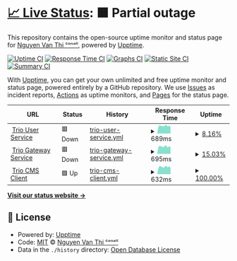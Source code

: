 # [📈 Live Status](https://nguyenvanthi.github.io/uptime): <!--live status--> **🟧 Partial outage**

This repository contains the open-source uptime monitor and status page for [Nguyen Van Thi ᶜᵒⁿᵃˡˡ](https://nguyenvanthi.github.io/uptime), powered by [Upptime](https://github.com/upptime/upptime).

[![Uptime CI](https://github.com/nguyenvanthi/uptime/workflows/Uptime%20CI/badge.svg)](https://github.com/nguyenvanthi/uptime/actions?query=workflow%3A%22Uptime+CI%22)
[![Response Time CI](https://github.com/nguyenvanthi/uptime/workflows/Response%20Time%20CI/badge.svg)](https://github.com/nguyenvanthi/uptime/actions?query=workflow%3A%22Response+Time+CI%22)
[![Graphs CI](https://github.com/nguyenvanthi/uptime/workflows/Graphs%20CI/badge.svg)](https://github.com/nguyenvanthi/uptime/actions?query=workflow%3A%22Graphs+CI%22)
[![Static Site CI](https://github.com/nguyenvanthi/uptime/workflows/Static%20Site%20CI/badge.svg)](https://github.com/nguyenvanthi/uptime/actions?query=workflow%3A%22Static+Site+CI%22)
[![Summary CI](https://github.com/nguyenvanthi/uptime/workflows/Summary%20CI/badge.svg)](https://github.com/nguyenvanthi/uptime/actions?query=workflow%3A%22Summary+CI%22)

With [Upptime](https://upptime.js.org), you can get your own unlimited and free uptime monitor and status page, powered entirely by a GitHub repository. We use [Issues](https://github.com/nguyenvanthi/uptime/issues) as incident reports, [Actions](https://github.com/nguyenvanthi/uptime/actions) as uptime monitors, and [Pages](https://nguyenvanthi.github.io/uptime) for the status page.

<!--start: status pages-->
<!-- This summary is generated by Upptime (https://github.com/upptime/upptime) -->
<!-- Do not edit this manually, your changes will be overwritten -->
<!-- prettier-ignore -->
| URL | Status | History | Response Time | Uptime |
| --- | ------ | ------- | ------------- | ------ |
| <img alt="" src="https://icons.duckduckgo.com/ip3/user-service.trio.s2tek.net.ico" height="13"> [Trio User Service](https://user-service.trio.s2tek.net/) | 🟥 Down | [trio-user-service.yml](https://github.com/nguyenvanthi/uptime/commits/HEAD/history/trio-user-service.yml) | <details><summary><img alt="Response time graph" src="./graphs/trio-user-service/response-time-week.png" height="20"> 689ms</summary><br><a href="https://nguyenvanthi.github.io/uptime/history/trio-user-service"><img alt="Response time 689" src="https://img.shields.io/endpoint?url=https%3A%2F%2Fraw.githubusercontent.com%2Fnguyenvanthi%2Fuptime%2FHEAD%2Fapi%2Ftrio-user-service%2Fresponse-time.json"></a><br><a href="https://nguyenvanthi.github.io/uptime/history/trio-user-service"><img alt="24-hour response time 689" src="https://img.shields.io/endpoint?url=https%3A%2F%2Fraw.githubusercontent.com%2Fnguyenvanthi%2Fuptime%2FHEAD%2Fapi%2Ftrio-user-service%2Fresponse-time-day.json"></a><br><a href="https://nguyenvanthi.github.io/uptime/history/trio-user-service"><img alt="7-day response time 689" src="https://img.shields.io/endpoint?url=https%3A%2F%2Fraw.githubusercontent.com%2Fnguyenvanthi%2Fuptime%2FHEAD%2Fapi%2Ftrio-user-service%2Fresponse-time-week.json"></a><br><a href="https://nguyenvanthi.github.io/uptime/history/trio-user-service"><img alt="30-day response time 689" src="https://img.shields.io/endpoint?url=https%3A%2F%2Fraw.githubusercontent.com%2Fnguyenvanthi%2Fuptime%2FHEAD%2Fapi%2Ftrio-user-service%2Fresponse-time-month.json"></a><br><a href="https://nguyenvanthi.github.io/uptime/history/trio-user-service"><img alt="1-year response time 689" src="https://img.shields.io/endpoint?url=https%3A%2F%2Fraw.githubusercontent.com%2Fnguyenvanthi%2Fuptime%2FHEAD%2Fapi%2Ftrio-user-service%2Fresponse-time-year.json"></a></details> | <details><summary><a href="https://nguyenvanthi.github.io/uptime/history/trio-user-service">8.16%</a></summary><a href="https://nguyenvanthi.github.io/uptime/history/trio-user-service"><img alt="All-time uptime 8.16%" src="https://img.shields.io/endpoint?url=https%3A%2F%2Fraw.githubusercontent.com%2Fnguyenvanthi%2Fuptime%2FHEAD%2Fapi%2Ftrio-user-service%2Fuptime.json"></a><br><a href="https://nguyenvanthi.github.io/uptime/history/trio-user-service"><img alt="24-hour uptime 8.16%" src="https://img.shields.io/endpoint?url=https%3A%2F%2Fraw.githubusercontent.com%2Fnguyenvanthi%2Fuptime%2FHEAD%2Fapi%2Ftrio-user-service%2Fuptime-day.json"></a><br><a href="https://nguyenvanthi.github.io/uptime/history/trio-user-service"><img alt="7-day uptime 8.16%" src="https://img.shields.io/endpoint?url=https%3A%2F%2Fraw.githubusercontent.com%2Fnguyenvanthi%2Fuptime%2FHEAD%2Fapi%2Ftrio-user-service%2Fuptime-week.json"></a><br><a href="https://nguyenvanthi.github.io/uptime/history/trio-user-service"><img alt="30-day uptime 8.16%" src="https://img.shields.io/endpoint?url=https%3A%2F%2Fraw.githubusercontent.com%2Fnguyenvanthi%2Fuptime%2FHEAD%2Fapi%2Ftrio-user-service%2Fuptime-month.json"></a><br><a href="https://nguyenvanthi.github.io/uptime/history/trio-user-service"><img alt="1-year uptime 8.16%" src="https://img.shields.io/endpoint?url=https%3A%2F%2Fraw.githubusercontent.com%2Fnguyenvanthi%2Fuptime%2FHEAD%2Fapi%2Ftrio-user-service%2Fuptime-year.json"></a></details>
| <img alt="" src="https://icons.duckduckgo.com/ip3/gateway-service.trio.s2tek.net.ico" height="13"> [Trio Gateway Service](https://gateway-service.trio.s2tek.net/) | 🟥 Down | [trio-gateway-service.yml](https://github.com/nguyenvanthi/uptime/commits/HEAD/history/trio-gateway-service.yml) | <details><summary><img alt="Response time graph" src="./graphs/trio-gateway-service/response-time-week.png" height="20"> 695ms</summary><br><a href="https://nguyenvanthi.github.io/uptime/history/trio-gateway-service"><img alt="Response time 695" src="https://img.shields.io/endpoint?url=https%3A%2F%2Fraw.githubusercontent.com%2Fnguyenvanthi%2Fuptime%2FHEAD%2Fapi%2Ftrio-gateway-service%2Fresponse-time.json"></a><br><a href="https://nguyenvanthi.github.io/uptime/history/trio-gateway-service"><img alt="24-hour response time 695" src="https://img.shields.io/endpoint?url=https%3A%2F%2Fraw.githubusercontent.com%2Fnguyenvanthi%2Fuptime%2FHEAD%2Fapi%2Ftrio-gateway-service%2Fresponse-time-day.json"></a><br><a href="https://nguyenvanthi.github.io/uptime/history/trio-gateway-service"><img alt="7-day response time 695" src="https://img.shields.io/endpoint?url=https%3A%2F%2Fraw.githubusercontent.com%2Fnguyenvanthi%2Fuptime%2FHEAD%2Fapi%2Ftrio-gateway-service%2Fresponse-time-week.json"></a><br><a href="https://nguyenvanthi.github.io/uptime/history/trio-gateway-service"><img alt="30-day response time 695" src="https://img.shields.io/endpoint?url=https%3A%2F%2Fraw.githubusercontent.com%2Fnguyenvanthi%2Fuptime%2FHEAD%2Fapi%2Ftrio-gateway-service%2Fresponse-time-month.json"></a><br><a href="https://nguyenvanthi.github.io/uptime/history/trio-gateway-service"><img alt="1-year response time 695" src="https://img.shields.io/endpoint?url=https%3A%2F%2Fraw.githubusercontent.com%2Fnguyenvanthi%2Fuptime%2FHEAD%2Fapi%2Ftrio-gateway-service%2Fresponse-time-year.json"></a></details> | <details><summary><a href="https://nguyenvanthi.github.io/uptime/history/trio-gateway-service">15.03%</a></summary><a href="https://nguyenvanthi.github.io/uptime/history/trio-gateway-service"><img alt="All-time uptime 15.03%" src="https://img.shields.io/endpoint?url=https%3A%2F%2Fraw.githubusercontent.com%2Fnguyenvanthi%2Fuptime%2FHEAD%2Fapi%2Ftrio-gateway-service%2Fuptime.json"></a><br><a href="https://nguyenvanthi.github.io/uptime/history/trio-gateway-service"><img alt="24-hour uptime 15.03%" src="https://img.shields.io/endpoint?url=https%3A%2F%2Fraw.githubusercontent.com%2Fnguyenvanthi%2Fuptime%2FHEAD%2Fapi%2Ftrio-gateway-service%2Fuptime-day.json"></a><br><a href="https://nguyenvanthi.github.io/uptime/history/trio-gateway-service"><img alt="7-day uptime 15.03%" src="https://img.shields.io/endpoint?url=https%3A%2F%2Fraw.githubusercontent.com%2Fnguyenvanthi%2Fuptime%2FHEAD%2Fapi%2Ftrio-gateway-service%2Fuptime-week.json"></a><br><a href="https://nguyenvanthi.github.io/uptime/history/trio-gateway-service"><img alt="30-day uptime 15.03%" src="https://img.shields.io/endpoint?url=https%3A%2F%2Fraw.githubusercontent.com%2Fnguyenvanthi%2Fuptime%2FHEAD%2Fapi%2Ftrio-gateway-service%2Fuptime-month.json"></a><br><a href="https://nguyenvanthi.github.io/uptime/history/trio-gateway-service"><img alt="1-year uptime 15.03%" src="https://img.shields.io/endpoint?url=https%3A%2F%2Fraw.githubusercontent.com%2Fnguyenvanthi%2Fuptime%2FHEAD%2Fapi%2Ftrio-gateway-service%2Fuptime-year.json"></a></details>
| <img alt="" src="https://icons.duckduckgo.com/ip3/cms-client.trio.s2tek.net.ico" height="13"> [Trio CMS Client](https://cms-client.trio.s2tek.net/) | 🟩 Up | [trio-cms-client.yml](https://github.com/nguyenvanthi/uptime/commits/HEAD/history/trio-cms-client.yml) | <details><summary><img alt="Response time graph" src="./graphs/trio-cms-client/response-time-week.png" height="20"> 632ms</summary><br><a href="https://nguyenvanthi.github.io/uptime/history/trio-cms-client"><img alt="Response time 632" src="https://img.shields.io/endpoint?url=https%3A%2F%2Fraw.githubusercontent.com%2Fnguyenvanthi%2Fuptime%2FHEAD%2Fapi%2Ftrio-cms-client%2Fresponse-time.json"></a><br><a href="https://nguyenvanthi.github.io/uptime/history/trio-cms-client"><img alt="24-hour response time 632" src="https://img.shields.io/endpoint?url=https%3A%2F%2Fraw.githubusercontent.com%2Fnguyenvanthi%2Fuptime%2FHEAD%2Fapi%2Ftrio-cms-client%2Fresponse-time-day.json"></a><br><a href="https://nguyenvanthi.github.io/uptime/history/trio-cms-client"><img alt="7-day response time 632" src="https://img.shields.io/endpoint?url=https%3A%2F%2Fraw.githubusercontent.com%2Fnguyenvanthi%2Fuptime%2FHEAD%2Fapi%2Ftrio-cms-client%2Fresponse-time-week.json"></a><br><a href="https://nguyenvanthi.github.io/uptime/history/trio-cms-client"><img alt="30-day response time 632" src="https://img.shields.io/endpoint?url=https%3A%2F%2Fraw.githubusercontent.com%2Fnguyenvanthi%2Fuptime%2FHEAD%2Fapi%2Ftrio-cms-client%2Fresponse-time-month.json"></a><br><a href="https://nguyenvanthi.github.io/uptime/history/trio-cms-client"><img alt="1-year response time 632" src="https://img.shields.io/endpoint?url=https%3A%2F%2Fraw.githubusercontent.com%2Fnguyenvanthi%2Fuptime%2FHEAD%2Fapi%2Ftrio-cms-client%2Fresponse-time-year.json"></a></details> | <details><summary><a href="https://nguyenvanthi.github.io/uptime/history/trio-cms-client">100.00%</a></summary><a href="https://nguyenvanthi.github.io/uptime/history/trio-cms-client"><img alt="All-time uptime 100.00%" src="https://img.shields.io/endpoint?url=https%3A%2F%2Fraw.githubusercontent.com%2Fnguyenvanthi%2Fuptime%2FHEAD%2Fapi%2Ftrio-cms-client%2Fuptime.json"></a><br><a href="https://nguyenvanthi.github.io/uptime/history/trio-cms-client"><img alt="24-hour uptime 100.00%" src="https://img.shields.io/endpoint?url=https%3A%2F%2Fraw.githubusercontent.com%2Fnguyenvanthi%2Fuptime%2FHEAD%2Fapi%2Ftrio-cms-client%2Fuptime-day.json"></a><br><a href="https://nguyenvanthi.github.io/uptime/history/trio-cms-client"><img alt="7-day uptime 100.00%" src="https://img.shields.io/endpoint?url=https%3A%2F%2Fraw.githubusercontent.com%2Fnguyenvanthi%2Fuptime%2FHEAD%2Fapi%2Ftrio-cms-client%2Fuptime-week.json"></a><br><a href="https://nguyenvanthi.github.io/uptime/history/trio-cms-client"><img alt="30-day uptime 100.00%" src="https://img.shields.io/endpoint?url=https%3A%2F%2Fraw.githubusercontent.com%2Fnguyenvanthi%2Fuptime%2FHEAD%2Fapi%2Ftrio-cms-client%2Fuptime-month.json"></a><br><a href="https://nguyenvanthi.github.io/uptime/history/trio-cms-client"><img alt="1-year uptime 100.00%" src="https://img.shields.io/endpoint?url=https%3A%2F%2Fraw.githubusercontent.com%2Fnguyenvanthi%2Fuptime%2FHEAD%2Fapi%2Ftrio-cms-client%2Fuptime-year.json"></a></details>

<!--end: status pages-->

[**Visit our status website →**](https://nguyenvanthi.github.io/uptime)

## 📄 License

- Powered by: [Upptime](https://github.com/upptime/upptime)
- Code: [MIT](./LICENSE) © [Nguyen Van Thi ᶜᵒⁿᵃˡˡ](https://nguyenvanthi.github.io/uptime)
- Data in the `./history` directory: [Open Database License](https://opendatacommons.org/licenses/odbl/1-0/)
